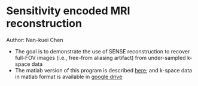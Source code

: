 # Sensitivity encoded MRI reconstruction
Author: Nan-kuei Chen
* The goal is to demonstrate the use of SENSE reconstruction to recover full-FOV images (i.e., free-from aliasing artifact) from under-sampled k-space data
* The matlab version of this program is described [here](https://drive.google.com/file/d/1zLqreSDZ4RoXTw0RQiRo72aaZKwjIM-z/view?usp=sharing); and k-space data in matlab format is available in [google drive](https://drive.google.com/file/d/1Rz33UxGSabPlTZY9uH77Rb2vlS4R9q8A/view?usp=sharing )